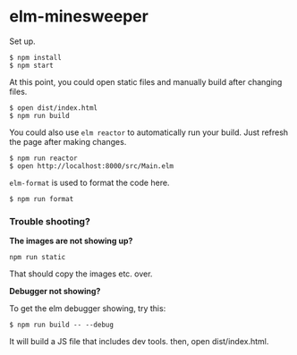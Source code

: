 # elm-minesweeper

Set up.

```shell
$ npm install
$ npm start
```

At this point, you could open static files and manually build after changing files.

```shell
$ open dist/index.html
$ npm run build
```

You could also use `elm reactor` to automatically run your build. Just refresh the page after making changes.

```shell
$ npm run reactor
$ open http://localhost:8000/src/Main.elm
```

`elm-format` is used to format the code here.

```shell
$ npm run format
```

### Trouble shooting?

**The images are not showing up?**

```shell
npm run static
```
That should copy the images etc. over.

**Debugger not showing?**

To get the elm debugger showing, try this:

```shell
$ npm run build -- --debug
```
It will build a JS file that includes dev tools. then, open dist/index.html.
